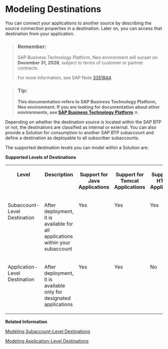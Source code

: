 <!-- loio37bddb411fa9496d9db9699371c99138 -->

# Modeling Destinations

You can connect your applications to another source by describing the source connection properties in a destination. Later on, you can access that destination from your application.

> ### Remember:  
> SAP Business Technology Platform, Neo environment will sunset on **December 31, 2028**, subject to terms of customer or partner contracts.
> 
> For more information, see SAP Note [3351844](https://me.sap.com/notes/3351844).

> ### Tip:  
> **This documentation refers to SAP Business Technology Platform, Neo environment. If you are looking for documentation about other environments, see [SAP Business Technology Platform](https://help.sap.com/viewer/65de2977205c403bbc107264b8eccf4b/Cloud/en-US/6a2c1ab5a31b4ed9a2ce17a5329e1dd8.html "SAP Business Technology Platform (SAP BTP) is an integrated offering comprised of four technology portfolios: database and data management, application development and integration, analytics, and intelligent technologies. The platform offers users the ability to turn data into business value, compose end-to-end business processes, and build and extend SAP applications quickly.") :arrow_upper_right:.**

Depending on whether the destination source is located within the SAP BTP or not, the destinations are classified as internal or external. You can also provide a Solution for consumption to another SAP BTP subaccount and define a destination as deployable to all subscriber subaccounts.

The supported destination levels you can model within a Solution are:

**Supported Levels of Destinations**


<table>
<tr>
<th valign="top">

Level



</th>
<th valign="top">

Description



</th>
<th valign="top">

Support for Java Applications



</th>
<th valign="top">

Support for Tomcat Applications



</th>
<th valign="top">

Support for HTML5 Applications



</th>
</tr>
<tr>
<td valign="top">

Subaccount-Level Destination



</td>
<td valign="top">

After deployment, it is available for all applications within your subaccount



</td>
<td valign="top">

Yes



</td>
<td valign="top">

Yes



</td>
<td valign="top">

Yes



</td>
</tr>
<tr>
<td valign="top">

Application-Level Destination



</td>
<td valign="top">

After deployment, it is available only for designated applications



</td>
<td valign="top">

Yes



</td>
<td valign="top">

Yes



</td>
<td valign="top">

No



</td>
</tr>
</table>

**Related Information**  


[Modeling Subaccount-Level Destinations](modeling-subaccount-level-destinations-8aacd18.md "Subaccount-level destinations are not linked to a particular application, but instead can be used by all applications. For example, the subaccount-level destination can be used by an HTML5 application to connect to a source Java application.")

[Modeling Application-Level Destinations](modeling-application-level-destinations-1806ffa.md)

